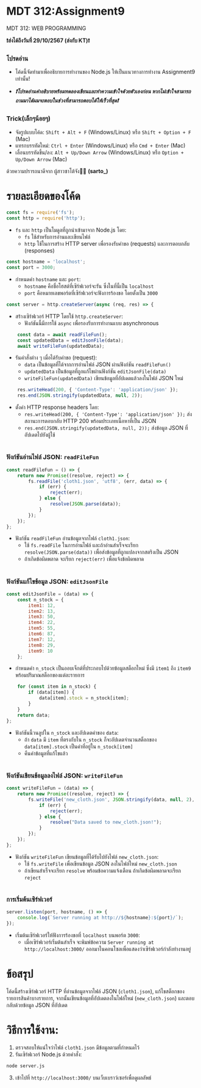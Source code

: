 # MDT 312:Assignment9
MDT 312: WEB PROGRAMMING


**❗ส่งได้ถึงวันที่ 29/10/2567 (ส่งกับ KT)❗**
### โปรดอ่าน  

- โค้ดนี้จัดทำมาเพื่ออธิบายการทำงานของ Node.js ให้เป็นแนวทางการทำงาน Assignment9 เท่านั้น! 


- ***❗โปรดอ่านคำอธิบายพร้อมทดลองเขียนและทำความเข้าใจด้วยตัวเองก่อน หากไม่เข้าใจสามารถถามมาได้ผมจะตอบในช่วงที่สามารถตอบได้ให้เร็วที่สุด❗***

### Trick(เล็กๆน้อยๆ)
- จัดรูปแบบโค้ด: `Shift + Alt + F` (Windows/Linux) หรือ `Shift + Option + F` (Mac)
- แทรกบรรทัดใหม่: `Ctrl + Enter` (Windows/Linux) หรือ `Cmd + Enter` (Mac)
- เลื่อนบรรทัดขึ้น/ลง: `Alt + Up/Down Arrow` (Windows/Linux) หรือ `Option + Up/Down Arrow` (Mac)


ด้วยความปรารถนาดีจาก ผู้สาวซาโต้จัง🌸🌈 **(sarto_)**

# รายละเอียดของโค้ด

```javascript
const fs = require('fs');
const http = require('http');
```
- `fs` และ `http` เป็นโมดูลที่ถูกนำเข้ามาจาก Node.js โดย:
    - `fs` ใช้สำหรับการอ่านและเขียนไฟล์
    - `http` ใช้ในการสร้าง HTTP server เพื่อรองรับคำขอ (requests) และการตอบกลับ (responses)
```javascript
const hostname = 'localhost';
const port = 3000;
```
- กำหนดค่า `hostname` และ `port`:
    - `hostname` คือชื่อโฮสต์ที่เซิร์ฟเวอร์จะรัน ซึ่งในที่นี้เป็น `localhost`
    - `port` คือหมายเลขพอร์ตที่เซิร์ฟเวอร์จะฟังการร้องขอ โดยตั้งเป็น `3000`
```javascript
const server = http.createServer(async (req, res) => {
```
- สร้างเซิร์ฟเวอร์ HTTP โดยใช้ `http.createServer`:
    - ฟังก์ชันนี้มีการใช้ `async` เพื่อรองรับการทำงานแบบ asynchronous
```javascript
    const data = await readFileFun();
    const updatedData = editJsonFile(data);
    await writeFileFun(updatedData);
```
- รันคำสั่งต่าง ๆ เมื่อได้รับคำขอ (request):
    - `data` เป็นข้อมูลที่ได้จากการอ่านไฟล์ JSON ผ่านฟังก์ชัน `readFileFun()`
    - `updatedData` เป็นข้อมูลที่ถูกแก้ไขผ่านฟังก์ชัน `editJsonFile(data)`
    - `writeFileFun(updatedData)` เขียนข้อมูลที่อัปเดตแล้วลงในไฟล์ JSON ใหม่
```javascript
    res.writeHead(200, { 'Content-Type': 'application/json' });
    res.end(JSON.stringify(updatedData, null, 2));
```
- ตั้งค่า HTTP response headers โดย:
    - `res.writeHead(200, { 'Content-Type': 'application/json' });` ส่งสถานะการตอบกลับ HTTP 200 พร้อมประเภทเนื้อหาที่เป็น JSON
    - `res.end(JSON.stringify(updatedData, null, 2));` ส่งข้อมูล JSON ที่อัปเดตไปยังผู้ใช้
#
### ฟังก์ชันอ่านไฟล์ JSON: `readFileFun`
```javascript
const readFileFun = () => {
    return new Promise((resolve, reject) => {
        fs.readFile('cloth1.json', 'utf8', (err, data) => {
            if (err) {
                reject(err);
            } else {
                resolve(JSON.parse(data));
            }
        });
    });
};
```
- ฟังก์ชัน `readFileFun` อ่านข้อมูลจากไฟล์ `cloth1.json`:
    - ใช้ `fs.readFile` ในการอ่านไฟล์ และถ้าอ่านสำเร็จจะเรียก `resolve(JSON.parse(data))` เพื่อส่งข้อมูลที่ถูกแปลงจากสตริงเป็น JSON
    - ถ้าเกิดข้อผิดพลาด จะเรียก `reject(err)` เพื่อแจ้งข้อผิดพลาด
#
### ฟังก์ชันแก้ไขข้อมูล JSON: `editJsonFile`
```javascript
const editJsonFile = (data) => {
    const n_stock = {
        item1: 12,
        item2: 13,
        item3: 50,
        item4: 22,
        item5: 55,
        item6: 87,
        item7: 12,
        item8: 29,
        item9: 10
    };
```
- กำหนดค่า `n_stock` เป็นออบเจ็กต์ที่ประกอบไปด้วยข้อมูลสต็อกใหม่ ซึ่งมี `item1` ถึง `item9` พร้อมปริมาณสต็อกของแต่ละรายการ

```javascript
    for (const item in n_stock) {
        if (data[item]) {
            data[item].stock = n_stock[item]; 
        }
    }
    return data;
};
```
- ฟังก์ชันนี้วนลูปใน `n_stock` และอัปเดตค่าของ `data`:
    - ถ้า `data` มี `item` ที่ตรงกับใน `n_stock` ก็จะอัปเดตจำนวนสต็อกของ `data[item].stock` เป็นค่าที่อยู่ใน `n_stock[item]`
    - คืนค่าข้อมูลที่แก้ไขแล้ว
#
### ฟังก์ชันเขียนข้อมูลลงไฟล์ JSON: `writeFileFun`
```javascript
const writeFileFun = (data) => {
    return new Promise((resolve, reject) => {
        fs.writeFile('new_cloth.json', JSON.stringify(data, null, 2), 'utf8', (err) => {
            if (err) {
                reject(err);
            } else {
                resolve("Data saved to new_cloth.json!");
            }
        });
    });
};
```
- ฟังก์ชัน `writeFileFun` เขียนข้อมูลที่ได้รับไปยังไฟล์ `new_cloth.json`:
    - ใช้ `fs.writeFile` เพื่อเขียนข้อมูล JSON ลงในไฟล์ใหม่ `new_cloth.json`
    - ถ้าเขียนสำเร็จจะเรียก `resolve` พร้อมข้อความแจ้งเตือน ถ้าเกิดข้อผิดพลาดจะเรียก `reject`
#
### การเริ่มต้นเซิร์ฟเวอร์
```javascript
server.listen(port, hostname, () => {
    console.log(`Server running at http://${hostname}:${port}/`);
});
```
- เริ่มต้นเซิร์ฟเวอร์ให้ฟังการร้องขอที่ `localhost` บนพอร์ต `3000`:
    - เมื่อเซิร์ฟเวอร์เริ่มต้นสำเร็จ จะพิมพ์ข้อความ `Server running at http://localhost:3000/` ออกมาในคอนโซลเพื่อแสดงว่าเซิร์ฟเวอร์กำลังทำงานอยู่

# ข้อสรุป
โค้ดนี้สร้างเซิร์ฟเวอร์ HTTP ที่อ่านข้อมูลจากไฟล์ JSON (`cloth1.json`), แก้ไขสต็อกของรายการสินค้าบางรายการ, จากนั้นเขียนข้อมูลที่อัปเดตลงในไฟล์ใหม่ (`new_cloth.json`) และตอบกลับด้วยข้อมูล JSON ที่อัปเดต

# วิธีการใช้งาน:
1. ตรวจสอบให้แน่ใจว่าไฟล์ `cloth1.json` มีข้อมูลตามที่กำหนดไว้
2. รันเซิร์ฟเวอร์ Node.js ด้วยคำสั่ง:
```bash
node server.js
```
3. เข้าไปที่ `http://localhost:3000/` บนเว็บเบราว์เซอร์เพื่อดูผลลัพธ์
